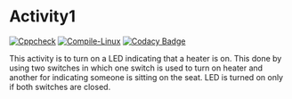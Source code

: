 # Activity1
[![Cppcheck](https://github.com/Rahul7259/Activity1/actions/workflows/code.yml/badge.svg)](https://github.com/Rahul7259/Activity1/actions/workflows/code.yml)
[![Compile-Linux](https://github.com/Rahul7259/Activity1/actions/workflows/compile.yml/badge.svg)](https://github.com/Rahul7259/Activity1/actions/workflows/compile.yml)
[![Codacy Badge](https://app.codacy.com/project/badge/Grade/365857b90c764797bce70f9ec80b1a62)](https://www.codacy.com/gh/Rahul7259/Activity1/dashboard?utm_source=github.com&amp;utm_medium=referral&amp;utm_content=Rahul7259/Activity1&amp;utm_campaign=Badge_Grade)

This activity is to turn on a LED indicating that a heater is on. This done by using two switches in which one switch is used to turn on heater and another for indicating someone is sitting on the seat. LED is turned on only if both switches are closed.
